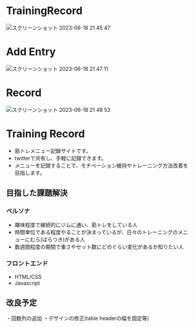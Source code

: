 # TrainingRecord
![スクリーンショット 2023-06-18 21 45 47](https://github.com/SomaTomita/TrainingRecord/assets/134721775/4c39b7de-34b2-4ec7-a45b-956deaa3f081)
# Add Entry
![スクリーンショット 2023-06-18 21 47 11](https://github.com/SomaTomita/TrainingRecord/assets/134721775/2cebe215-6fd7-4db5-8d4b-184f107d5dd7)
# Record
![スクリーンショット 2023-06-18 21 48 53](https://github.com/SomaTomita/TrainingRecord/assets/134721775/90a005a6-1736-468d-b5e8-83bbbbbc4d6c)



# Training Record
 - 筋トレメニュー記録サイトです。
 - twitterで共有し、手軽に記録できます。
 - メニューを記録することで、モチベーション維持やトレーニング方法改善を目指します。

## 目指した課題解決
  ### ペルソナ
- 趣味程度で継続的にジムに通い、筋トレをしている人
- 時間単位である程度やることが決まっているが、日々のトレーニングのメニューにむら(ばらつき)がある人
- 数週間程度の期間で重さやセット数にどのぐらい変化があるか知りたい人

### フロントエンド
- HTML/CSS
- Javascript

## 改良予定
・回数列の追加
・デザインの修正(table headerの幅を固定等)
